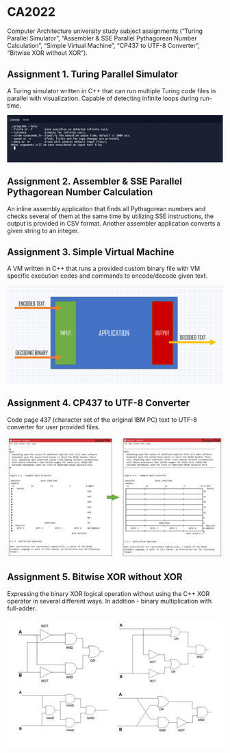 # CA2022
 Computer Architecture university study subject assignments (“Turing Parallel Simulator”, “Assembler & SSE Parallel Pythagorean Number Calculation”, “Simple Virtual Machine”, “CP437 to UTF-8 Converter”, “Bitwise XOR without XOR”).

## Assignment 1. Turing Parallel Simulator
A Turing simulator written in C++ that can run multiple Turing code files in parallel with visualization. Capable of detecting infinite loops during run-time.

![TuringExample1 gif](doc/gifs/turing_example1.gif)

## Assignment 2. Assembler & SSE Parallel Pythagorean Number Calculation
An inline assembly application that finds all Pythagorean numbers and checks several of them at the same time by utilizing SSE instructions, the output is provided in CSV format. Another assembler application converts a given string to an integer.


## Assignment 3. Simple Virtual Machine
A VM written in C++ that runs a provided custom binary file with VM specific execution codes and commands to encode/decode given text.

![VM1 image](doc/images/encoderApp_1.png)

## Assignment 4. CP437 to UTF-8 Converter
Code page 437 (character set of the original IBM PC) text to UTF-8 converter for user provided files.

![CP437 image](doc/images/intelFileToUTF8.jpg)


## Assignment 5. Bitwise XOR without XOR
Expressing the binary XOR logical operation without using the C++ XOR operator in several different ways. In addition - binary multiplication with full-adder.

![4xXORless1 image](doc/images/4xXORless.jpg)